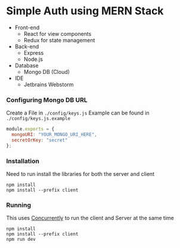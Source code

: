 # Simple Auth using MERN Stack


- Front-end
    - React for view components
    - Redux for state management
- Back-end
    - Express
    - Node.js
- Database
  - Mongo DB (Cloud)
- IDE
  - Jetbrains Webstorm

### Configuring Mongo DB URL

Create a File in `./config/keys.js`
Example can be found in `./config/keys.js.example`

```javascript
module.exports = {
  mongoURI: "YOUR_MONGO_URI_HERE",
  secretOrKey: "secret"
};
```


### Installation 

Need to run install the libraries for both the server and client
```
npm install
npm install --prefix client
```

### Running 

This uses [Concurrently](https://www.npmjs.com/package/concurrently) to run the client and Server at the same time

```
npm install
npm install --prefix client
npm run dev
```